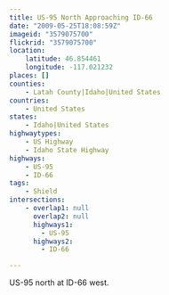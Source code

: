 ```yaml
---
title: US-95 North Approaching ID-66
date: "2009-05-25T18:08:59Z"
imageid: "3579075700"
flickrid: "3579075700"
location:
    latitude: 46.854461
    longitude: -117.021232
places: []
counties:
    - Latah County|Idaho|United States
countries:
    - United States
states:
    - Idaho|United States
highwaytypes:
    - US Highway
    - Idaho State Highway
highways:
    - US-95
    - ID-66
tags:
    - Shield
intersections:
    - overlap1: null
      overlap2: null
      highways1:
        - US-95
      highways2:
        - ID-66

---
```

US-95 north at ID-66 west.